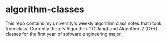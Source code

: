 # algorithm-classes

This repo contains my university's weekly algorithm class notes that i took from class.
Currently there's Algorithm-1 (C lang) and Algorithm-2 (C++) classes for the first year of software engineering major.
